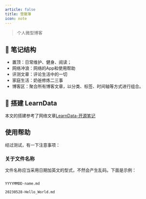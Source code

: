 ```yaml
---
article: false
title: 箜篌簿
icon: note
---
```


> 个人微型博客

## 🧱 笔记结构

- 置顶：日常维护、健身、阅读；
- 网络冲浪：网络的App和使用帮助
- 评测文章：评论生活中的一切
- 家庭生活：奶爸修炼二三事
- 博客区：聚合所有博客文章，以分类、标签、时间轴等方式进行组合。

## 🍥 搭建 LearnData
本文的搭建参考了网络文章[LearnData-开源笔记](https://newzone.top/)

## 使用帮助

经过测试，有一下注意事项：

### 关于文件名称

文件名称应当采用日期加英文的型式，不然会产生乱码。下面是示例：

~~~

YYYYMMDD-name.md

20230528-Hello_World.md

~~~

